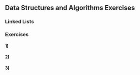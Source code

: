 ## Data Structures and Algorithms Exercises
### Linked Lists
### Exercises

#### 1)
#### 2)
#### 3)

